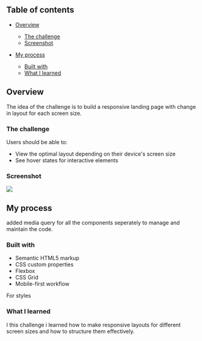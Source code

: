 

## Table of contents

- [Overview](#overview)
  - [The challenge](#the-challenge)
  - [Screenshot](#screenshot)
  
- [My process](#my-process)
  - [Built with](#built-with)
  - [What I learned](#what-i-learned)




## Overview

The idea of the challenge is to build a responsive landing page with change in layout for each screen size.

### The challenge

Users should be able to:

- View the optimal layout depending on their device's screen size
- See hover states for interactive elements

### Screenshot

![](./assets/screenshot.png.jpg)





## My process

added media query for all the components seperately to manage and maintain the code.

### Built with

- Semantic HTML5 markup
- CSS custom properties
- Flexbox
- CSS Grid
- Mobile-first workflow

For styles



### What I learned

I this challenge i learned how to make responsive layouts for different screen sizes and how to structure them effectively.








